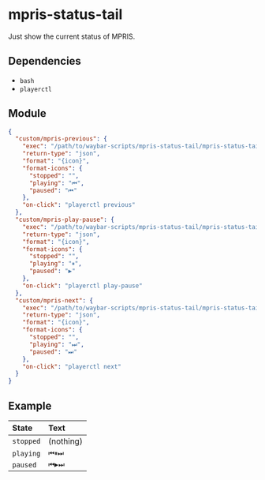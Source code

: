 # mpris-status-tail

Just show the current status of MPRIS.

## Dependencies

- `bash`
- `playerctl`

## Module

```json
{
  "custom/mpris-previous": {
    "exec": "/path/to/waybar-scripts/mpris-status-tail/mpris-status-tail.sh",
    "return-type": "json",
    "format": "{icon}",
    "format-icons": {
      "stopped": "",
      "playing": "⏮",
      "paused": "⏮"
    },
    "on-click": "playerctl previous"
  },
  "custom/mpris-play-pause": {
    "exec": "/path/to/waybar-scripts/mpris-status-tail/mpris-status-tail.sh",
    "return-type": "json",
    "format": "{icon}",
    "format-icons": {
      "stopped": "",
      "playing": "⏸",
      "paused": "▶"
    },
    "on-click": "playerctl play-pause"
  },
  "custom/mpris-next": {
    "exec": "/path/to/waybar-scripts/mpris-status-tail/mpris-status-tail.sh",
    "return-type": "json",
    "format": "{icon}",
    "format-icons": {
      "stopped": "",
      "playing": "⏭",
      "paused": "⏭"
    },
    "on-click": "playerctl next"
  }
}
```

## Example

| State     | Text      |
| :-------- | :-------- |
| `stopped` | (nothing) |
| `playing` | `⏮⏸⏭`     |
| `paused`  | `⏮▶⏭`     |
